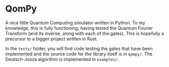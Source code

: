# QomPy

A nice little Quantum Computing simulator written in Python. To my knowledge, this is fully functioning, having tested the Quantum Fourier Transform (and its inverse, along with each of the gates). This is hopefully a precursor to a bigger project written in Rust.

In the `tests/` folder, you will find code testing the gates that have been implemented and the source code for the library itself is in `qompy/`. The Deutsch-Josza algorithm is implemented in `examples/`.
